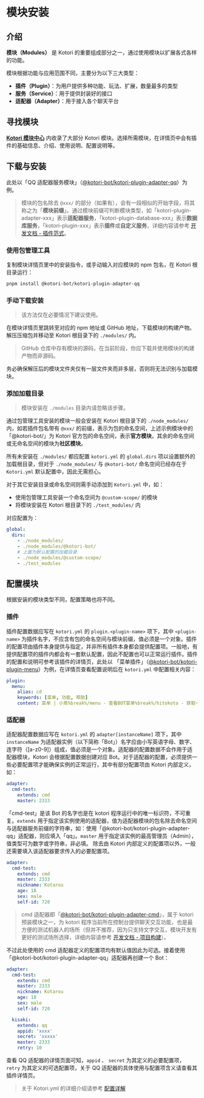 # 模块安装

## 介绍

**模块（Modules）** 是 Kotori 的重要组成部分之一，通过使用模块以扩展各式各样的功能。

模块根据功能与应用范围不同，主要分为以下三大类型：

- **插件（Plugin）**：为用户提供多种功能、玩法、扩展，数量最多的类型
- **服务（Service）**：用于提供封装好的接口
- **适配器（Adapter）**：用于接入各个聊天平台
## 寻找模块

**[Kotori 模块中心](../modules/)** 内收录了大部分 Kotori 模块。选择所需模块，在详情页中会有插件的基础信息、介绍、使用说明、配置说明等。
## 下载与安装

此处以「QQ 适配器服务模块」（[@kotori-bot/kotori-plugin-adapter-qq](../modules/#@kotori-bot/kotori-plugin-adapter-qq)）为例。

> 模块的包名除去 `@xxx/` 的部分（如果有），会有一段相似的开始字段，将其称之为「**模块前缀**」。通过模块前缀可判断模块类型，如「kotori-plugin-adapter-xxx」表示**适配器服务**，「kotori-plugin-database-xxx」表示**数据库服务**，「kotori-plugin-xxx」表示**插件**或**自定义服务**，详细内容请参考 [开发文档 - 插件范式](../guide/modules/plugin)。

### 使用包管理工具

复制模块详情页里中的安装指令，或手动输入对应模块的 npm 包名，在 Kotori 根目录运行：

```bash
pnpm install @kotori-bot/kotori-plugin-adapter-qq
```

### 手动下载安装

> 该方法仅在必要情况下建议使用。

在模块详情页里跳转至对应的 npm 地址或 GitHub 地址，下载模块的构建产物。
解压压缩包并移动至 Kotori 根目录下的 `./modules/` 内。

> GitHub 仓库中存有模块的源码，在当前阶段，你应下载并使用模块的构建产物而非源码。

务必确保解压后的模块文件夹仅有一层文件夹而非多层，否则将无法识别与加载模块。
### 添加加载目录

> 模块安装在 `./modules` 目录内请忽略该步骤。

通过包管理工具安装的模块一般会安装在 Kotori 根目录下的 `./node_modules/` 内，如若插件包名带有 `@xxx/` 的前缀，表示为包的命名空间，上述示例模块中的「@kotori-bot/」为 Kotori 官方包的命名空间，表示**官方模块**，其余的命名空间或无命名空间的模块为**社区模块**。

所有未安装在 `./modules/` 都应配置 `kotori.yml` 的 `global.dirs` 项以设置额外的加载根目录，但对于 `./node_modules/` 与 `@kotori-bot/` 命名空间已经存在于 `Kotori.yml` 默认配置中，因此无需担心。

对于其它安装目录或命名空间则需手动添加到 `Kotori.yml` 中，如：

- 使用包管理工具安装一个命名空间为 `@custom-scope/` 的模块
- 将模块安装在 Kotori 根目录下的 `./test_modules/` 内

对应配置为：

```yaml
global:
  dirs:
    - ./node_modules/
    - ./node_modules/@kotori-bot/
    # 上面为默认配置的加载目录
    - ./node_modules/@custom-scope/
    - ./test_modules
```

## 配置模块

根据安装的模块类型不同，配置策略也将不同。
### 插件

插件配置数据应写在 `kotori.yml` 的 `plugin.<plugin-name>` 项下，其中 `<plugin-name>` 为插件名字，不应含有包的命名空间与模块前缀，值必须是一个对象。插件的配置项由插件本身提供与指定，并非所有插件本身都会提供配置项。一般地，有提供配置项的插件内都会有一套默认配置，因此不配置也可以正常运行插件。插件的配置和说明可参考该插件的详情页，此处以 「菜单插件」（[@kotori-bot/kotori-plugin-menu](../modules/#@kotori-bot/kotori-plugin-menu)）为例，在详情页查看配置说明后在 `kotori.yml` 中配置相关内容：

```yaml
plugin:
  menu:
    alias: cd
    keywords: [菜单, 功能, 帮助]
    content: 菜单 | 小鳥%break%/menu - 查看BOT菜单%break%/hitokoto - 获取一条一言%break%ByHotaru
```

### 适配器

适配器配置数据应写在 `kotori.yml` 的 `adapter[instanceName]` 项下，其中 `instanceName` 为适配器实例（以下简称「Bot」）名字应由小写英语字母、数字、连字符（\[a-z0-9\]）组成，值必须是一个对象。适配器的配置数据不会作用于适配器模块，Kotori 会根据配置数据创建对应 Bot。对于适配器的配置，必须提供一些必要配置项才能确保实例的正常运行，其中有部分配置项由 Kotori 内部定义，如：

```yaml
adapter:
  cmd-test:
    extends: cmd
    master: 2333
```

「cmd-test」是该 Bot 的名字也是在 kotori 程序运行中的唯一标识符，不可重复。`extends` 用于指定该实例使用的适配器，值为适配器模块的包名除去命名空间与适配器服务前缀的字符串，如：使用「@kotori-bot/kotori-plugin-adapter-qq」适配器，则应填入「qq」。`master` 用于指定该实例的最高管理员（Admin），值类型可为数字或字符串，非必填。
除去由 Kotori 内部定义的配置项以外，一般还需要填入该适配器要求传入的必要配置项。

```yaml
adapter:
  cmd-test:
    extends: cmd
    master: 2333
    nickname: Kotarou
    age: 18
    sex: male
    self-id: 720
```

> cmd 适配器即「[@kotori-bot/kotori-plugin-adapter-cmd](../modules/#@kotori-bot/kotori-plugin-adapter-cmd)」，属于 kotori 预装模块之一，为 kotori 程序当前所在控制台提供聊天交互功能，也是最方便的测试机器人的场所（但并不推荐，因为只支持文字交互，模块开发有更好的测试场所选择，详细内容请参考 [开发文档 - 项目构建](../guide/start/setup)）。

不过此处使用的 cmd 适配器定义的配置项均有默认值因此为可选。接着使用「@kotori-bot/kotori-plugin-adapter-qq」适配器再创建一个 Bot：

```yaml
adapter:
  cmd-test:
    extends: cmd
    master: 2333
    nickname: Kotarou
    age: 18
    sex: male
    self-id: 720

  kisaki:
    extends: qq
    appid: 'xxxx'
    secret: 'xxxxx'
    master: 2333
    retry: 10
```

查看 QQ 适配器的详情页面可知，`appid` 、 `secret` 为其定义的必要配置项，`retry` 为其定义的可选配置项，关于 QQ 适配器的具体使用与配置项含义请查看其插件详情页。

> 关于 Kotori.yml 的详细介绍请参考 [配置详解](./config)
